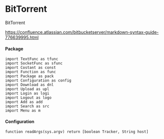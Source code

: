 # BitTorrent
BitTorrent

https://confluence.atlassian.com/bitbucketserver/markdown-syntax-guide-776639995.html

#### 


#### Package
    import TextFunc as tfunc
    import SocketFunc as sfunc
    import Costant as const
    import Function as func
    import Package as pack
    import Configuration as config
    import Download as dnl
    import Upload as upl
    import Login as logi
    import Logout as logo
    import Add as add
    import Search as src
    import Menu as m

#### Configuration
    function readArgs(sys.argv) return [boolean Tracker, String host] 